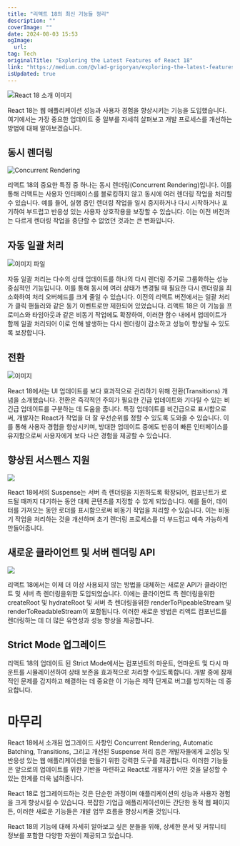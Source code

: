 ```yaml
---
title: "리액트 18의 최신 기능들 정리"
description: ""
coverImage: ""
date: 2024-08-03 15:53
ogImage: 
  url: 
tag: Tech
originalTitle: "Exploring the Latest Features of React 18"
link: "https://medium.com/@vlad-grigoryan/exploring-the-latest-features-of-react-18-1240ad0663e1"
isUpdated: true
---
```






![React 18 소개 이미지](/assets/img/ExploringtheLatestFeaturesofReact18_0.png)

React 18는 웹 애플리케이션 성능과 사용자 경험을 향상시키는 기능을 도입했습니다. 여기에서는 가장 중요한 업데이트 중 일부를 자세히 살펴보고 개발 프로세스를 개선하는 방법에 대해 알아보겠습니다.

## 동시 렌더링

![Concurrent Rendering](/assets/img/ExploringtheLatestFeaturesofReact18_1.png)

<div class="content-ad"></div>

리액트 18의 중요한 특징 중 하나는 동시 렌더링(Concurrent Rendering)입니다. 이를 통해 리액트는 사용자 인터페이스를 블로킹하지 않고 동시에 여러 렌더링 작업을 처리할 수 있습니다. 예를 들어, 실행 중인 렌더링 작업을 일시 중지하거나 다시 시작하거나 포기하여 부드럽고 반응성 있는 사용자 상호작용을 보장할 수 있습니다. 이는 이전 버전과는 다르게 렌더링 작업을 중단할 수 없었던 것과는 큰 변화입니다.

## 자동 일괄 처리

![이미지 파일](/assets/img/ExploringtheLatestFeaturesofReact18_2.png)

자동 일괄 처리는 다수의 상태 업데이트를 하나의 다시 렌더링 주기로 그룹화하는 성능 중심적인 기능입니다. 이를 통해 동시에 여러 상태가 변경될 때 필요한 다시 렌더링을 최소화하여 처리 오버헤드를 크게 줄일 수 있습니다. 이전의 리액트 버전에서는 일괄 처리가 클릭 핸들러와 같은 동기 이벤트로만 제한되어 있었습니다. 리액트 18은 이 기능을 프로미스와 타임아웃과 같은 비동기 작업에도 확장하여, 이러한 함수 내에서 업데이트가 함께 일괄 처리되어 이로 인해 발생하는 다시 렌더링이 감소하고 성능이 향상될 수 있도록 보장합니다.

<div class="content-ad"></div>

## 전환

![이미지](/assets/img/ExploringtheLatestFeaturesofReact18_3.png)

React 18에서는 UI 업데이트를 보다 효과적으로 관리하기 위해 전환(Transitions) 개념을 소개했습니다. 전환은 즉각적인 주의가 필요한 긴급 업데이트와 기다릴 수 있는 비긴급 업데이트를 구분하는 데 도움을 줍니다. 특정 업데이트를 비긴급으로 표시함으로써, 개발자는 React가 작업을 더 잘 우선순위를 정할 수 있도록 도와줄 수 있습니다. 이를 통해 사용자 경험을 향상시키며, 방대한 업데이트 중에도 반응이 빠른 인터페이스를 유지함으로써 사용자에게 보다 나은 경험을 제공할 수 있습니다.

## 향상된 서스펜스 지원

<div class="content-ad"></div>

<img src="/assets/img/ExploringtheLatestFeaturesofReact18_4.png" />

React 18에서의 Suspense는 서버 측 렌더링을 지원하도록 확장되어, 컴포넌트가 로드될 때까지 대기하는 동안 대체 콘텐츠를 지정할 수 있게 되었습니다. 예를 들어, 데이터를 가져오는 동안 로더를 표시함으로써 비동기 작업을 처리할 수 있습니다. 이는 비동기 작업을 처리하는 것을 개선하며 초기 렌더링 프로세스를 더 부드럽고 예측 가능하게 만들어줍니다.

## 새로운 클라이언트 및 서버 렌더링 API

<img src="/assets/img/ExploringtheLatestFeaturesofReact18_5.png" />

<div class="content-ad"></div>

리액트 18에서는 이제 더 이상 사용되지 않는 방법을 대체하는 새로운 API가 클라이언트 및 서버 측 렌더링을위한 도입되었습니다. 이에는 클라이언트 측 렌더링을위한 createRoot 및 hydrateRoot 및 서버 측 렌더링을위한 renderToPipeableStream 및 renderToReadableStream이 포함됩니다. 이러한 새로운 방법은 리액트 컴포넌트를 렌더링하는 데 더 많은 유연성과 성능 향상을 제공합니다.

## Strict Mode 업그레이드

리액트 18의 업데이트 된 Strict Mode에서는 컴포넌트의 마운트, 언마운트 및 다시 마운트를 시뮬레이션하여 상태 보존을 효과적으로 처리할 수있도록합니다. 개발 중에 잠재적인 문제를 감지하고 해결하는 데 중요한 이 기능은 제작 단계로 버그를 방지하는 데 중요합니다.

# 마무리

<div class="content-ad"></div>

React 18에서 소개된 업그레이드 사항인 Concurrent Rendering, Automatic Batching, Transitions, 그리고 개선된 Suspense 처리 등은 개발자들에게 고성능 및 반응성 있는 웹 애플리케이션을 만들기 위한 강력한 도구를 제공합니다. 이러한 기능들은 앞으로의 업데이트를 위한 기반을 마련하고 React로 개발자가 어떤 것을 달성할 수 있는 한계를 더욱 넓혀줍니다.

React 18로 업그레이드하는 것은 단순한 과정이며 애플리케이션의 성능과 사용자 경험을 크게 향상시킬 수 있습니다. 복잡한 기업급 애플리케이션이든 간단한 동적 웹 페이지든, 이러한 새로운 기능들은 개발 업무 흐름을 향상시켜줄 것입니다.

React 18의 기능에 대해 자세히 알아보고 싶은 분들을 위해, 상세한 문서 및 커뮤니티 정보를 포함한 다양한 자원이 제공되고 있습니다.
